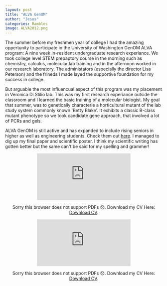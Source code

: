```yaml
---
layout: post
title: "ALVA GenOM"
author: "Jesus"
categories: Rambles
image: ALVA2012.png
---
```


The summer before my freshmen year of college I had the amazing oppertunity to participate in the University of Washington GenOM ALVA program: A nine week in-resident undergraduate research experiance. We took college level STEM prepaptory course in the morning such as chemistry, calculus, molecular lab training and in the afternoon worked in our research laboratory. The administators (especially the director Lisa Peterson) and the frineds I made layed the supportive foundation for my success in college. 

But arguable the most influencual aspect of this program was my placement in Veronica Di Stilio lab. This was my first research experiance outside the classroom and I learned the basic training of a molecular biologist. My goal that summer, was to genetically characterie a horticultural mutant of the lab study system commonly known 'Betty Blake'. It exhibits a classic B-class mutant phenotype so we took candidate gene approach, that involved a lot of PCRs and gels. 

ALVA GenOM is still active and has expanded to include rising seniors in higher as well as engineering students. Check them out [here](http://depts.washington.edu/genomics/index.shtml?58,33). I managed to dig up my final paper and scientific poster. I think my scientific writing has gotten better but the same can't be said for my spelling and grammer!


<p align="center">
<object data="https://jesusthebotanist.github.io/assets/pdfs/ALVA2012_Poster.pdf" type="application/pdf" width="700px" height="700px">
    <embed src="https://drive.google.com/viewerng/viewer?embedded=true&url=https://jesusthebotanist.github.io/assets/pdfs/ALVA2012_Poster.pdf">
        <p> Sorry this browser does not support PDFs 😞. Download my CV Here: <a href="https://jesusthebotanist.github.io/assets/pdfs/ALVA2012_Poster.pdf">Download CV</a>.</p>
    </embed>
</object>


<p align="center">
<object data="https://jesusthebotanist.github.io/assets/pdfs/ALVA2012_Poster.pdf" type="application/pdf" width="700px" height="700px">
    <embed src="https://drive.google.com/viewerng/viewer?embedded=true&url=https://jesusthebotanist.github.io/assets/pdfs/ALVA2012_Poster.pdf">
        <p> Sorry this browser does not support PDFs 😞. Download my CV Here: <a href="https://jesusthebotanist.github.io/assets/pdfs/ALVA2012_paper.pdf">Download CV</a>.</p>
    </embed>
</object>
